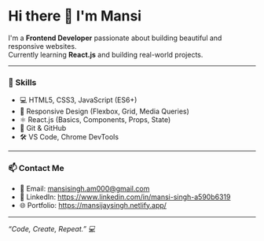 # Hi there 👋 I'm Mansi

I'm a **Frontend Developer** passionate about building beautiful and responsive websites.  
Currently learning **React.js** and building real-world projects.

---

### 🚀 Skills

- 💻 HTML5, CSS3, JavaScript (ES6+)
- 🎨 Responsive Design (Flexbox, Grid, Media Queries)
- ⚛️ React.js (Basics, Components, Props, State)
- 🧰 Git & GitHub
- 🛠️ VS Code, Chrome DevTools

---

### 📫 Contact Me

- 📧 Email: mansisingh.am000@gmail.com
- 💼 LinkedIn: https://www.linkedin.com/in/mansi-singh-a590b6319
- 🌐 Portfolio: https://mansijaysingh.netlify.app/

---

_“Code, Create, Repeat.” 💻_

